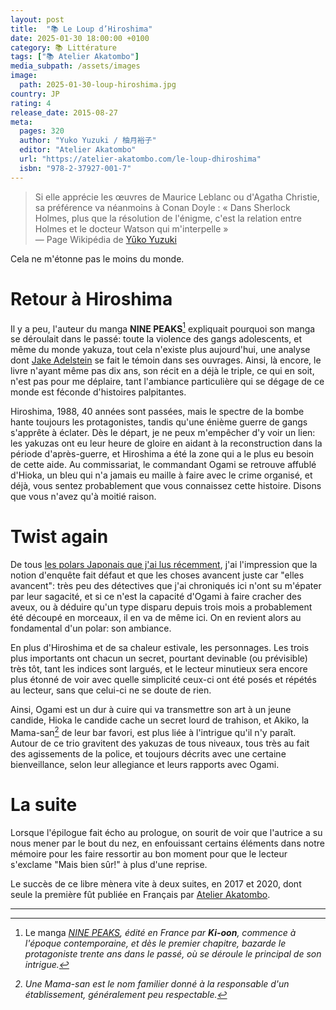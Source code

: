 ```yaml
---
layout: post
title:  "📚 Le Loup d’Hiroshima"
date: 2025-01-30 18:00:00 +0100
category: 📚 Littérature
tags: ["📚 Atelier Akatombo"]
media_subpath: /assets/images
image:
  path: 2025-01-30-loup-hiroshima.jpg
country: JP
rating: 4
release_date: 2015-08-27
meta:
  pages: 320
  author: "Yuko Yuzuki / 柚月裕子"
  editor: "Atelier Akatombo"
  url: "https://atelier-akatombo.com/le-loup-dhiroshima"
  isbn: "978-2-37927-001-7"
---
```


> Si elle apprécie les œuvres de Maurice Leblanc ou d'Agatha Christie, sa préférence va néanmoins à Conan Doyle : « Dans Sherlock Holmes, plus que la résolution de l'énigme, c'est la relation entre Holmes et le docteur Watson qui m'interpelle »   
> ―  Page Wikipédia de [<i class="fab fa-wikipedia-w"></i> Yūko Yuzuki](https://fr.wikipedia.org/wiki/Y%C5%ABko_Yuzuki)

Cela ne m'étonne pas le moins du monde.

# Retour à Hiroshima

Il y a peu, l'auteur du manga **NINE PEAKS**[^1] expliquait pourquoi son manga se déroulait dans le passé: toute la violence des gangs adolescents, et même du monde yakuza, tout cela n'existe plus aujourd'hui, une analyse dont [Jake Adelstein](/tags/jake-adelstein/) se fait le témoin dans ses ouvrages. Ainsi, là encore, le livre n'ayant même pas dix ans, son récit en a déjà le triple, ce qui en soit, n'est pas pour me déplaire, tant l'ambiance particulière qui se dégage de ce monde est féconde d'histoires palpitantes.

Hiroshima, 1988, 40 années sont passées, mais le spectre de la bombe hante toujours les protagonistes, tandis qu'une énième guerre de gangs s'apprête à éclater. Dès le départ, je ne peux m'empêcher d'y voir un lien: les yakuzas ont eu leur heure de gloire en aidant à la reconstruction dans la période d'après-guerre, et Hiroshima a été la zone qui a le plus eu besoin de cette aide. Au commissariat, le commandant Ogami se retrouve affublé d'Hioka, un bleu qui n'a jamais eu maille à faire avec le crime organisé, et déjà, vous sentez probablement que vous connaissez cette histoire. Disons que vous n'avez qu'à moitié raison.

# Twist again

De tous [les polars Japonais que j'ai lus récemment](/tags/atelier-akatombo/), j'ai l'impression que la notion d'enquête fait défaut et que les choses avancent juste car "elles avancent": très peu des détectives que j'ai chroniqués ici n'ont su m'épater par leur sagacité, et si ce n'est la capacité d'Ogami à faire cracher des aveux, ou à déduire qu'un type disparu depuis trois mois a probablement été découpé en morceaux, il en va de même ici. On en revient alors au fondamental d'un polar: son ambiance.

En plus d'Hiroshima et de sa chaleur estivale, les personnages. Les trois plus importants ont chacun un secret, pourtant devinable (ou prévisible) très tôt, tant les indices sont largués, et le lecteur minutieux sera encore plus étonné de voir avec quelle simplicité ceux-ci ont été posés et répétés au lecteur, sans que celui-ci ne se doute de rien.

Ainsi, Ogami est un dur à cuire qui va transmettre son art à un jeune candide, Hioka le candide cache un secret lourd de trahison, et Akiko, la Mama-san[^2] de leur bar favori, est plus liée à l'intrigue qu'il n'y paraît. Autour de ce trio gravitent des yakuzas de tous niveaux, tous très au fait des agissements de la police, et toujours décrits avec une certaine bienveillance, selon leur allegiance et leurs rapports avec Ogami.

# La suite

Lorsque l'épilogue fait écho au prologue, on sourit de voir que l'autrice a su nous mener par le bout du nez, en enfouissant certains éléments dans notre mémoire pour les faire ressortir au bon moment pour que le lecteur s'exclame "Mais bien sûr!" à plus d'une reprise.

Le succès de ce libre mènera vite à deux suites, en 2017 et 2020, dont seule la première fût publiée en Français par [Atelier Akatombo](/tags/atelier-akatombo/).

* * *
[^1]: Le manga [<i class="fab fa-wikipedia-w" /> NINE PEAKS](https://fr.wikipedia.org/wiki/Nine_Peaks_(manga)), édité en France par **Ki-oon**, commence à l'époque contemporaine, et dès le premier chapitre, bazarde le protagoniste trente ans dans le passé, où se déroule le principal de son intrigue.
[^2]: Une *Mama-san* est le nom familier donné à la responsable d'un établissement, généralement peu respectable.
